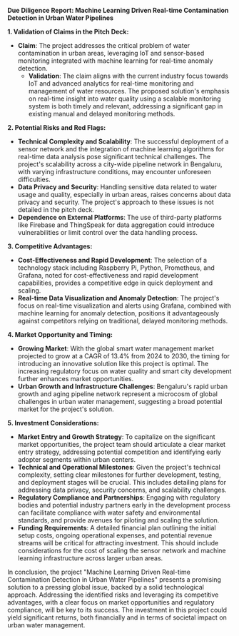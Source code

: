 **Due Diligence Report: Machine Learning Driven Real-time Contamination Detection in Urban Water Pipelines**

**1. Validation of Claims in the Pitch Deck:**

- **Claim**: The project addresses the critical problem of water contamination in urban areas, leveraging IoT and sensor-based monitoring integrated with machine learning for real-time anomaly detection.
  - **Validation**: The claim aligns with the current industry focus towards IoT and advanced analytics for real-time monitoring and management of water resources. The proposed solution's emphasis on real-time insight into water quality using a scalable monitoring system is both timely and relevant, addressing a significant gap in existing manual and delayed monitoring methods.

**2. Potential Risks and Red Flags:**

- **Technical Complexity and Scalability**: The successful deployment of a sensor network and the integration of machine learning algorithms for real-time data analysis pose significant technical challenges. The project's scalability across a city-wide pipeline network in Bengaluru, with varying infrastructure conditions, may encounter unforeseen difficulties.
- **Data Privacy and Security**: Handling sensitive data related to water usage and quality, especially in urban areas, raises concerns about data privacy and security. The project's approach to these issues is not detailed in the pitch deck.
- **Dependence on External Platforms**: The use of third-party platforms like Firebase and ThingSpeak for data aggregation could introduce vulnerabilities or limit control over the data handling process.

**3. Competitive Advantages:**

- **Cost-Effectiveness and Rapid Development**: The selection of a technology stack including Raspberry Pi, Python, Prometheus, and Grafana, noted for cost-effectiveness and rapid development capabilities, provides a competitive edge in quick deployment and scaling.
- **Real-time Data Visualization and Anomaly Detection**: The project's focus on real-time visualization and alerts using Grafana, combined with machine learning for anomaly detection, positions it advantageously against competitors relying on traditional, delayed monitoring methods.

**4. Market Opportunity and Timing:**

- **Growing Market**: With the global smart water management market projected to grow at a CAGR of 13.4% from 2024 to 2030, the timing for introducing an innovative solution like this project is optimal. The increasing regulatory focus on water quality and smart city development further enhances market opportunities.
- **Urban Growth and Infrastructure Challenges**: Bengaluru's rapid urban growth and aging pipeline network represent a microcosm of global challenges in urban water management, suggesting a broad potential market for the project's solution.

**5. Investment Considerations:**

- **Market Entry and Growth Strategy**: To capitalize on the significant market opportunities, the project team should articulate a clear market entry strategy, addressing potential competition and identifying early adopter segments within urban centers.
- **Technical and Operational Milestones**: Given the project's technical complexity, setting clear milestones for further development, testing, and deployment stages will be crucial. This includes detailing plans for addressing data privacy, security concerns, and scalability challenges.
- **Regulatory Compliance and Partnerships**: Engaging with regulatory bodies and potential industry partners early in the development process can facilitate compliance with water safety and environmental standards, and provide avenues for piloting and scaling the solution.
- **Funding Requirements**: A detailed financial plan outlining the initial setup costs, ongoing operational expenses, and potential revenue streams will be critical for attracting investment. This should include considerations for the cost of scaling the sensor network and machine learning infrastructure across larger urban areas.

In conclusion, the project "Machine Learning Driven Real-time Contamination Detection in Urban Water Pipelines" presents a promising solution to a pressing global issue, backed by a solid technological approach. Addressing the identified risks and leveraging its competitive advantages, with a clear focus on market opportunities and regulatory compliance, will be key to its success. The investment in this project could yield significant returns, both financially and in terms of societal impact on urban water management.